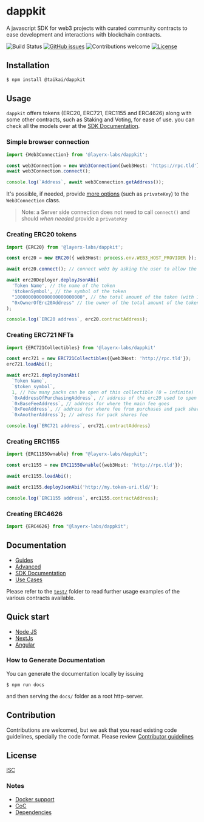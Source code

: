 # dappkit
A javascript SDK for web3 projects with curated community contracts to ease development and interactions with blockchain contracts. 

![Build Status](https://img.shields.io/github/actions/workflow/status/taikai/dappkit/integration-tests.yml)
[![GitHub issues](https://img.shields.io/github/issues/taikai/dappkit)](https://GitHub.com/taikai/dappkit/issues/)
![Contributions welcome](https://img.shields.io/badge/contributions-welcome-orange.svg)
[![License](https://img.shields.io/badge/license-ISC-blue.svg)](https://opensource.org/licenses/ISC)


## Installation

```bash
$ npm install @taikai/dappkit
```

## Usage
`dappkit` offers tokens (ERC20, ERC721, ERC1155 and ERC4626) along with some other contracts, such as Staking and Voting, for ease of use. you can check all the models over at the [SDK Documentation](https://sdk.dappkit.dev/).

### Simple browser connection
```ts
import {Web3Connection} from '@layerx-labs/dappkit';

const web3Connection = new Web3Connection({web3Host: 'https://rpc.tld'});
await web3Connection.connect();

console.log(`Address`, await web3Connection.getAddress());
```

It's possible, if needed, provide [more options](https://sdk.dappkit.dev/interfaces/Web3ConnectionOptions.html) (such as `privateKey`) to the `Web3Connection` class.
> Note: a Server side connection does not need to call `connect()` and should _when needed_ provide a `privateKey`

### Creating ERC20 tokens

```ts
import {ERC20} from '@layerx-labs/dappkit';

const erc20 = new ERC20({ web3Host: process.env.WEB3_HOST_PROVIDER });

await erc20.connect(); // connect web3 by asking the user to allow the connection and interact with the chain

await erc20Deployer.deployJsonAbi(
  'Token Name', // the name of the token
  '$tokenSymbol', // the symbol of the token
  "1000000000000000000000000", // the total amount of the token (with 18 decimals; 1M = 1000000000000000000000000)
  "0xOwnerOfErc20Address" // the owner of the total amount of the tokens (your address)
);

console.log(`ERC20 address`, erc20.contractAddress);
```

### Creating ERC721 NFTs

```ts
import {ERC721Collectibles} from '@layerx-labs/dappkit'

const erc721 = new ERC721Collectibles({web3Host: 'http://rpc.tld'});
erc721.loadAbi();

await erc721.deployJsonAbi(
  `Token Name`, 
  `$token_symbol`, 
  1, // how many packs can be open of this collectible (0 = infinite)
  `0xAddressOfPurchasingAddress`, // address of the erc20 used to open packs
  `0xBaseFeeAddress`, // address for where the main fee goes
  `0xFeeAddress`, // address for where fee from purchases and pack shares
  `0xAnotherAddress`); // adress for pack shares fee

console.log(`ERC721 address`, erc721.contractAddress)
```
### Creating ERC1155

```ts
import {ERC1155Ownable} from "@layerx-labs/dappkit";

const erc1155 = new ERC1155Ownable({web3Host: 'http://rpc.tld'});

await erc1155.loadAbi();

await erc1155.deployJsonAbi('http://my.token-uri.tld/');

console.log(`ERC1155 address`, erc1155.contractAddress);
```

### Creating ERC4626
```ts
import {ERC4626} from "@layerx-labs/dappkit";

```

## Documentation 

* [Guides](https://docs.dappkit.dev/sdk-documentation/start-building/how-to-guides)
* [Advanced](./how-to/readme.md)
* [SDK Documentation](https://sdk.dappkit.dev/)
* [Use Cases](https://docs.dappkit.dev/sdk-documentation/use-cases)

Please refer to the [`test/`](./test/models) folder to read further usage examples of the various contracts available.

## Quick start
- [Node JS](https://stackblitz.com/edit/node-b3cgaa?file=index.js)
- [NextJs](https://stackblitz.com/edit/nextjs-nzulwe?file=pages/index.js)
- [Angular](https://github.com/taikai/dappkit-testflight)

### How to Generate Documentation 

You can generate the documentation locally by issuing 
```
$ npm run docs
```
and then serving the `docs/` folder as a root http-server.

## Contribution

Contributions are welcomed, but we ask that you read existing code guidelines, specially the code format. 
Please review [Contributor guidelines](https://github.com/taikai/dappkit/blob/master/CONTRIBUTING.md)

## License

[ISC](./LICENSE.txt)

### Notes
- [Docker support](./docker-readme.md)
- [CoC](./CODE_OF_CONDUCT.md)
- [Dependencies](./DEPENDENCIES.md)